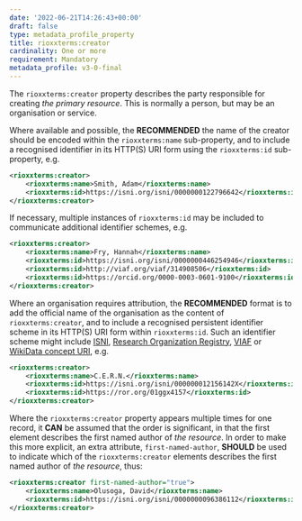 ```yaml
---
date: '2022-06-21T14:26:43+00:00'
draft: false
type: metadata_profile_property
title: rioxxterms:creator
cardinality: One or more
requirement: Mandatory
metadata_profile: v3-0-final
---
```


The `rioxxterms:creator` property describes the party responsible for creating *the primary resource*. This is normally a person, but may be an organisation or service.

Where available and possible, the **RECOMMENDED** the name of the creator should be encoded within the `rioxxterms:name` sub-property, and to include a recognised identifier in its HTTP(S) URI form using the `rioxxterms:id` sub-property, e.g.

```xml
<rioxxterms:creator>
    <rioxxterms:name>Smith, Adam</rioxxterms:name>
    <rioxxterms:id>https://isni.org/isni/0000000122796642</rioxxterms:id>
</rioxxterms:creator>
```

If necessary, multiple instances of `rioxxterms:id` may be included to communicate additional identifier schemes, e.g.

```xml
<rioxxterms:creator>
    <rioxxterms:name>Fry, Hannah</rioxxterms:name>
    <rioxxterms:id>https://isni.org/isni/0000000446254946</rioxxterms:id>
    <rioxxterms:id>http://viaf.org/viaf/314908506</rioxxterms:id>
    <rioxxterms:id>https://orcid.org/0000-0003-0601-9100</rioxxterms:id>
</rioxxterms:creator>
```

Where an organisation requires attribution, the **RECOMMENDED** format is to add the official name of the organisation as the content of `rioxxterms:creator`, and to include a recognised persistent identifier scheme in its HTTP(S) URI form within `rioxxterms:id`. Such an identifier scheme might include [ISNI](https://isni.org), [Research Organization Registry](https://ror.org/), [VIAF](http://viaf.org/) or [WikiData concept URI](https://www.wikidata.org/), e.g.

```xml
<rioxxterms:creator>
    <rioxxterms:name>C.E.R.N.</rioxxterms:name>
    <rioxxterms:id>https://isni.org/isni/000000012156142X</rioxxterms:id>
    <rioxxterms:id>https://ror.org/01ggx4157</rioxxterms:id>
</rioxxterms:creator>
```

Where the `rioxxterms:creator` property appears multiple times for one record, it **CAN** be assumed that the order is significant, in that the first element describes the first named author of *the resource*. In order to make this more explicit, an extra attribute, `first-named-author`, **SHOULD** be used to indicate which of the `rioxxterms:creator` elements describes the first named author of *the resource*, thus:

```xml
<rioxxterms:creator first-named-author="true">
    <rioxxterms:name>Olusoga, David</rioxxterms:name>
    <rioxxterms:id>https://isni.org/isni/0000000096386112</rioxxterms:id>
</rioxxterms:creator>
```





